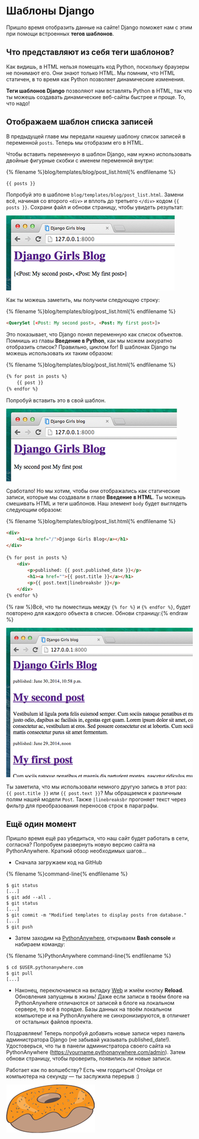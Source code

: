 # Шаблоны Django

Пришло время отобразить данные на сайте! Django поможет нам с этим при помощи встроенных **тегов шаблонов**.

## Что представляют из себя теги шаблонов?

Как видишь, в HTML нельзя помещать код Python, поскольку браузеры не понимают его. Они знают только HTML. Мы помним, что HTML статичен, в то время как Python позволяет динамические изменения.

__Теги шаблонов Django__ позволяют нам вставлять Python в HTML, так что ты можешь создавать динамические веб-сайты быстрее и проще. То, что надо!

## Отображаем шаблон списка записей

В предыдущей главе мы передали нашему шаблону список записей в переменной `posts`. Теперь мы отобразим его в HTML.

Чтобы вставить переменную в шаблон Django, нам нужно использовать двойные фигурные скобки с именем переменной внутри:

{% filename %}blog/templates/blog/post_list.html{% endfilename %}
```html
{{ posts }}
```

Попробуй это в шаблоне `blog/templates/blog/post_list.html`. Замени всё, начиная со второго `<div>` и вплоть до третьего `</div>` кодом `{{ posts }}`. Сохрани файл и обнови страницу, чтобы увидеть результат:

![Рисунок 13.1][1]

 [1]: images/step1.png

Как ты можешь заметить, мы получили следующую строку:

{% filename %}blog/templates/blog/post_list.html{% endfilename %}
```html
<QuerySet [<Post: My second post>, <Post: My first post>]>
```

Это показывает, что Django понял переменную как список объектов. Помнишь из главы __Введение в Python__, как мы можем аккуратно отобразить список? Правильно, циклом for! В шаблонах Django ты можешь использовать их таким образом:

{% filename %}blog/templates/blog/post_list.html{% endfilename %}
```html
{% for post in posts %}
    {{ post }}
{% endfor %}
```

Попробуй вставить это в свой шаблон.

![Рисунок 13.2][2]

 [2]: images/step2.png

Сработало! Но мы хотим, чтобы они отображались как статические записи, которые мы создавали в главе __Введение в HTML__. Ты можешь смешивать HTML и теги шаблонов. Наш элемент `body` будет выглядеть следующим образом:

{% filename %}blog/templates/blog/post_list.html{% endfilename %}
```html
<div>
    <h1><a href="/">Django Girls Blog</a></h1>
</div>

{% for post in posts %}
    <div>
        <p>published: {{ post.published_date }}</p>
        <h1><a href="">{{ post.title }}</a></h1>
        <p>{{ post.text|linebreaksbr }}</p>
    </div>
{% endfor %}
```

{% raw %}Всё, что ты поместишь между `{% for %}` и `{% endfor %}`, будет повторено для каждого объекта в списке. Обнови страницу:{% endraw %}

![Рисунок 13.3][3]

 [3]: images/step3.png

Ты заметила, что мы использовали немного другую запись в этот раз: `{{ post.title }}` или `{{ post.text }}`? Мы обращаемся к различным полям нашей модели `Post`. Также `|linebreaksbr` прогоняет текст через фильтр для преобразования переносов строк в параграфы.

## Ещё один момент

Пришло время ещё раз убедиться, что наш сайт будет работать в сети, согласна? Попробуем развернуть новую версию сайта на PythonAnywhere. Краткий обзор необходимых шагов...

* Сначала загружаем код на GitHub

{% filename %}command-line{% endfilename %}
```
$ git status
[...]
$ git add --all .
$ git status
[...]
$ git commit -m "Modified templates to display posts from database."
[...]
$ git push
```

* Затем заходим на [PythonAnywhere][4], открываем **Bash console** и набираем команду:

 [4]: https://www.pythonanywhere.com/consoles/

{% filename %}PythonAnywhere command-line{% endfilename %}
```
$ cd $USER.pythonanywhere.com
$ git pull
[...]
```

* Наконец, переключаемся на вкладку [Web][5] и жмём кнопку **Reload**. Обновления запущены в жизнь! Даже если записи в твоём блоге на PythonAnywhere отличаются от записей в блоге на локальном сервере, то всё в порядке. Базы данных на твоём локальном компьютере и на PythonAnywhere не синхронизируются, в отличиет от остальных файлов проекта.

 [5]: https://www.pythonanywhere.com/web_app_setup/

Поздравляем! Теперь попробуй добавить новые записи через панель администратора Django (не забывай указывать published_date!). Удостоверься, что ты в панели администратора своего сайта на PythonAnywhere (https://yourname.pythonanywhere.com/admin). Затем обнови страницу, чтобы проверить, появились ли новые записи.

Работает как по волшебству? Есть чем гордиться! Отойди от компьютера на секунду — ты заслужила перерыв :)

![Рисунок 13.4][6]

 [6]: images/donut.png
